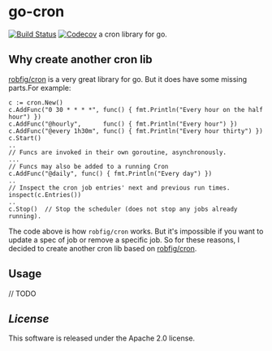 # go-cron
[![Build Status](https://travis-ci.org/ringtail/go-cron.svg?branch=master)](https://travis-ci.org/ringtail/go-cron)
[![Codecov](https://codecov.io/gh/ringtail/go-cron/branch/master/graph/badge.svg)](https://codecov.io/gh/ringtail/go-cron)
a cron library for go.

## Why create another cron lib 
<a href="github.com/robfig/cron">robfig/cron</a> is a very great library for go. But it does have some missing parts.For example: 
```golang 
c := cron.New()
c.AddFunc("0 30 * * * *", func() { fmt.Println("Every hour on the half hour") })
c.AddFunc("@hourly",      func() { fmt.Println("Every hour") })
c.AddFunc("@every 1h30m", func() { fmt.Println("Every hour thirty") })
c.Start()
..
// Funcs are invoked in their own goroutine, asynchronously.
...
// Funcs may also be added to a running Cron
c.AddFunc("@daily", func() { fmt.Println("Every day") })
..
// Inspect the cron job entries' next and previous run times.
inspect(c.Entries())
..
c.Stop()  // Stop the scheduler (does not stop any jobs already running).
```
The code above is how `robfig/cron` works. But it's impossible if you want to update a spec of job or remove a specific job. So for these reasons, I decided to create another cron lib based on <a href="github.com/robfig/cron">robfig/cron</a>. 

## Usage 
// TODO 

## *License*
This software is released under the Apache 2.0 license.
